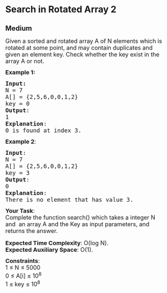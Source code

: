 # Search in Rotated Array 2
## Medium
<div class="problems_problem_content__Xm_eO" style="user-select: auto;"><p style="user-select: auto;"><span style="font-size: 18px; user-select: auto;">Given a sorted and rotated array A of N&nbsp;elements which is rotated at some point, and may contain duplicates&nbsp;and given an element key. Check whether the key exist in the array A or not.</span></p>

<p style="user-select: auto;"><span style="font-size: 18px; user-select: auto;"><strong style="user-select: auto;">Example 1:</strong></span></p>

<pre style="position: relative; user-select: auto;"><span style="font-size: 18px; user-select: auto;"><strong style="user-select: auto;">Input:</strong>
N = 7
A[] = {</span><span style="font-size: 18px; user-select: auto;">2,5,6,0,0,1,2}
key = 0
<strong style="user-select: auto;">Output</strong>:
1
<strong style="user-select: auto;">Explanation</strong>:
0 is found at index 3.</span><div class="open_grepper_editor" title="Edit &amp; Save To Grepper" style="user-select: auto;"></div></pre>

<p style="user-select: auto;"><span style="font-size: 18px; user-select: auto;"><strong style="user-select: auto;">Example 2</strong>:</span></p>

<pre style="position: relative; user-select: auto;"><span style="font-size: 18px; user-select: auto;"><strong style="user-select: auto;">Input</strong>:
N = 7
A[] = {</span><span style="font-size: 18px; user-select: auto;">2,5,6,0,0,1,2}
key = 3<strong style="user-select: auto;">
Output</strong>:
0<strong style="user-select: auto;">
Explanation</strong>:
There is no element that has value 3.</span><div class="open_grepper_editor" title="Edit &amp; Save To Grepper" style="user-select: auto;"></div></pre>

<p style="user-select: auto;"><span style="font-size: 18px; user-select: auto;"><strong style="user-select: auto;">Your Task</strong>:<br style="user-select: auto;">
Complete the function&nbsp;search()&nbsp;which takes a integer N and&nbsp; an array A&nbsp;and the Key as input parameters, and returns the answer.</span><br style="user-select: auto;">
<br style="user-select: auto;">
<span style="font-size: 18px; user-select: auto;"><strong style="user-select: auto;">Expected Time Complexity</strong>:&nbsp;O(log N).<br style="user-select: auto;">
<strong style="user-select: auto;">Expected Auxiliary Space</strong>:&nbsp;O(1).</span></p>

<p style="user-select: auto;"><span style="font-size: 18px; user-select: auto;"><strong style="user-select: auto;">Constraints</strong>:<br style="user-select: auto;">
1 ≤ N ≤ 5000<br style="user-select: auto;">
0 ≤ A[i] ≤ 10<sup style="user-select: auto;">8</sup><br style="user-select: auto;">
1 ≤ key ≤ 10<sup style="user-select: auto;">8</sup></span></p>
</div>